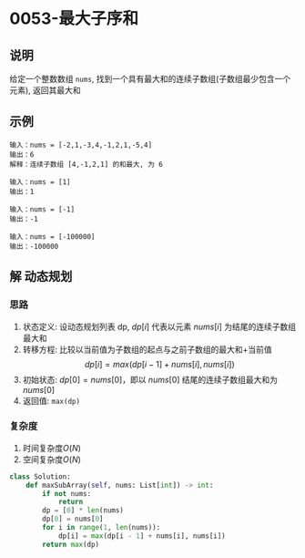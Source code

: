 # 0053-最大子序和

## 说明
给定一个整数数组 `nums`, 找到一个具有最大和的连续子数组(子数组最少包含一个元素), 返回其最大和

## 示例
```
输入：nums = [-2,1,-3,4,-1,2,1,-5,4]
输出：6
解释：连续子数组 [4,-1,2,1] 的和最大, 为 6

输入：nums = [1]
输出：1

输入：nums = [-1]
输出：-1

输入：nums = [-100000]
输出：-100000
```

## 解 动态规划

### 思路
1. 状态定义: 设动态规划列表 dp, $dp[i]$ 代表以元素 $nums[i]$ 为结尾的连续子数组最大和
2. 转移方程: 比较以当前值为子数组的起点与之前子数组的最大和+当前值
$$
dp[i] = max(dp[i - 1] + nums[i], nums[i])
$$
3. 初始状态: $dp[0]=nums[0]$，即以 $nums[0]$ 结尾的连续子数组最大和为 $nums[0]$
4. 返回值: `max(dp)`

### 复杂度
1. 时间复杂度$O(N)$
2. 空间复杂度$O(N)$

```python
class Solution:
    def maxSubArray(self, nums: List[int]) -> int:
        if not nums:
            return
        dp = [0] * len(nums)
        dp[0] = nums[0]
        for i in range(1, len(nums)):
            dp[i] = max(dp[i - 1] + nums[i], nums[i])
        return max(dp)
```